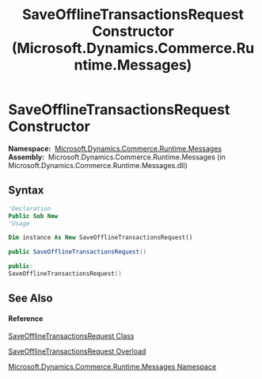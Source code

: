 ﻿---
title: SaveOfflineTransactionsRequest Constructor  (Microsoft.Dynamics.Commerce.Runtime.Messages)
TOCTitle: SaveOfflineTransactionsRequest Constructor
ms:assetid: M:Microsoft.Dynamics.Commerce.Runtime.Messages.SaveOfflineTransactionsRequest.#ctor
ms:mtpsurl: https://technet.microsoft.com/en-us/library/microsoft.dynamics.commerce.runtime.messages.saveofflinetransactionsrequest.saveofflinetransactionsrequest(v=AX.60)
ms:contentKeyID: 65323087
ms.date: 05/18/2015
mtps_version: v=AX.60
dev_langs:
- vb
- csharp
- c++
---

# SaveOfflineTransactionsRequest Constructor

**Namespace:**  [Microsoft.Dynamics.Commerce.Runtime.Messages](microsoft-dynamics-commerce-runtime-messages-namespace.md)  
**Assembly:**  Microsoft.Dynamics.Commerce.Runtime.Messages (in Microsoft.Dynamics.Commerce.Runtime.Messages.dll)

## Syntax

``` vb
'Declaration
Public Sub New
'Usage

Dim instance As New SaveOfflineTransactionsRequest()
```

``` csharp
public SaveOfflineTransactionsRequest()
```

``` c++
public:
SaveOfflineTransactionsRequest()
```

## See Also

#### Reference

[SaveOfflineTransactionsRequest Class](saveofflinetransactionsrequest-class-microsoft-dynamics-commerce-runtime-messages.md)

[SaveOfflineTransactionsRequest Overload](saveofflinetransactionsrequest-constructor-microsoft-dynamics-commerce-runtime-messages.md)

[Microsoft.Dynamics.Commerce.Runtime.Messages Namespace](microsoft-dynamics-commerce-runtime-messages-namespace.md)

